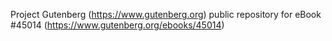 Project Gutenberg (https://www.gutenberg.org) public repository for eBook #45014 (https://www.gutenberg.org/ebooks/45014)
